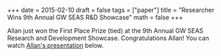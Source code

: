 +++
date = 2015-02-10
draft = false
tags = ["paper"]
title = "Researcher Wins 9th Annual GW SEAS R&D Showcase"
math = false
+++

Allan just won the First Place Prize (tied) at the 9th Annual GW SEAS Research and Development Showcase. Congratulations Allan!
You can watch [Allan's presentation](http://www.seas.gwu.edu/2015-student-research-development-showcase-videos#winners) below.